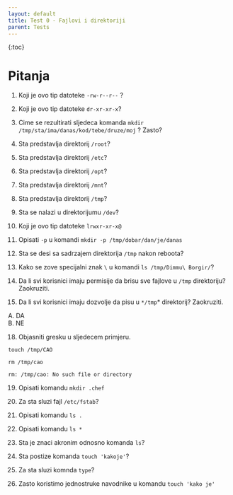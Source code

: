 ```yaml
---
layout: default
title: Test 0 - Fajlovi i direktoriji
parent: Tests
---
```


{:toc}

# Pitanja

1. Koji je ovo tip datoteke ````-rw-r--r--```` ?


4. Koji je ovo tip datoteke ````dr-xr-xr-x````?


6. Cime se rezultirati sljedeca komanda ````mkdir /tmp/sta/ima/danas/kod/tebe/druze/moj```` ? Zasto?


7. Sta predstavlja direktorij ````/root````?


8. Sta predstavlja direktorij ````/etc````?


9. Sta predstavlja direktorij ````/opt````?


10. Sta predstavlja direktorij ````/mnt````?


11. Sta predstavlja direktorij ````/tmp````?

159. Sta se nalazi u direktorijumu ````/dev````?


12. Koji je ovo tip datoteke ````lrwxr-xr-x@````


13. Opisati ````-p```` u komandi ````mkdir -p /tmp/dobar/dan/je/danas````

14. Sta se desi sa sadrzajem direktorija ````/tmp```` nakon reboota?


15. Kako se zove specijalni znak ````\```` u komandi ````ls /tmp/Dimmu\ Borgir/````?


16. Da li svi korisnici imaju permisije da brisu sve fajlove u ````/tmp```` direktoriju? Zaokruziti.


17. Da li svi korisnici imaju dozvolje da pisu u ````*/tmp````* direktorij? Zaokruziti.

A. DA  
B. NE  


18. Objasniti gresku u sljedecem primjeru.

````
touch /tmp/CAO
````
````
rm /tmp/cao
````
````
rm: /tmp/cao: No such file or directory
````

19. Opisati komandu ````mkdir .chef````

20. Za sta sluzi fajl ````/etc/fstab````?

15. Opisati komandu `ls .`




16. Opisati komandu `ls * `

2. Sta je znaci akronim odnosno komanda ````ls````?




49. Sta postize komanda ````touch 'kakoje'````?

48. Za sta sluzi komnda ````type````?



50. Zasto koristimo jednostruke navodnike u komandu ````touch 'kako je'````
